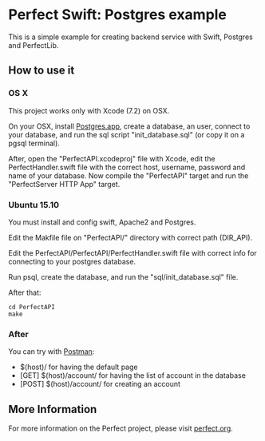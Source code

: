 # Perfect Swift: Postgres example
This is a simple example for creating backend service with Swift, Postgres and PerfectLib.

## How to use it

### OS X
This project works only with Xcode (7.2) on OSX.

On your OSX, install [Postgres.app](http://postgresapp.com), create a database, an user, connect to your database, and run the sql script "init\_database.sql" (or copy it on a pgsql terminal).

After, open the "PerfectAPI.xcodeproj" file with Xcode, edit the PerfectHandler.swift file with the correct host, username, password and name of your database. Now compile the "PerfectAPI" target and run the "PerfectServer HTTP App" target.

### Ubuntu 15.10
You must install and config swift, Apache2 and Postgres.

Edit the Makfile file on "PerfectAPI/" directory with correct path (DIR\_API).

Edit the PerfectAPI/PerfectAPI/PerfectHandler.swift file with correct info for connecting to your postgres database.

Run psql, create the database, and run the "sql/init\_database.sql" file.

After that:
```
cd PerfectAPI
make
```

### After
You can try with [Postman](https://chrome.google.com/webstore/detail/postman/fhbjgbiflinjbdggehcddcbncdddomop):

- $(host)/ for having the default page
- [GET] $(host)/account/ for having the list of account in the database
- [POST] $(host)/account/ for creating an account

## More Information
For more information on the Perfect project, please visit [perfect.org](http://perfect.org).
